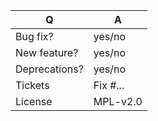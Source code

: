 | Q             | A
| ------------- | ---
| Bug fix?      | yes/no
| New feature?  | yes/no <!-- please update src/**/CHANGELOG.md files -->
| Deprecations? | yes/no <!-- please update UPGRADE-*.md and src/**/CHANGELOG.md files -->
| Tickets       | Fix #... <!-- prefix each issue number with "Fix #", if any -->
| License       | MPL-v2.0

<!--
Replace this notice by a short README for your feature/bugfix. This will help people
understand your PR and can be used as a start for the documentation.

Additionally (see http://docs.park-manager.com/en/latest/contributing/organization/vision-and-strategy.html):
 - Always add tests and ensure they pass.
-->
